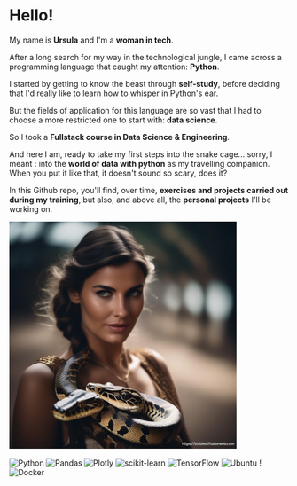 # Hello!

My name is **Ursula** and I'm a **woman in tech**.

After a long search for my way in the technological jungle, I came across a programming language that caught my attention: **Python**. 

I started by getting to know the beast through **self-study**, before deciding that I'd really like to learn how to whisper in Python's ear. 

But the fields of application for this language are so vast that I had to choose a more restricted one to start with: **data science**.

So I took a **Fullstack course in Data Science & Engineering**. 

And here I am, ready to take my first steps into the snake cage... sorry, I meant : into the **world of data with python** as my travelling companion. When you put it like that, it doesn't sound so scary, does it?

In this Github repo, you'll find, over time, **exercises and projects carried out during my training**, but also, and above all, the **personal projects** I'll be working on.

![cover](https://github.com/Helidow74/Helidow74/blob/main/image77_resized.png)

![Python](https://img.shields.io/badge/python-3670A0?style=for-the-badge&logo=python&logoColor=ffdd54) ![Pandas](https://img.shields.io/badge/pandas-%23150458.svg?style=for-the-badge&logo=pandas&logoColor=white) ![Plotly](https://img.shields.io/badge/Plotly-%233F4F75.svg?style=for-the-badge&logo=plotly&logoColor=white) ![scikit-learn](https://img.shields.io/badge/scikit--learn-%23F7931E.svg?style=for-the-badge&logo=scikit-learn&logoColor=white) ![TensorFlow](https://img.shields.io/badge/TensorFlow-%23FF6F00.svg?style=for-the-badge&logo=TensorFlow&logoColor=white)  ![Ubuntu](https://img.shields.io/badge/Ubuntu-E95420?style=for-the-badge&logo=ubuntu&logoColor=white) ! ![Docker](https://img.shields.io/badge/docker-%230db7ed.svg?style=for-the-badge&logo=docker&logoColor=white)
<!---
Helidow74/Helidow74 is a ✨ special ✨ repository because its `README.md` (this file) appears on your GitHub profile.
You can click the Preview link to take a look at your changes.
--->
